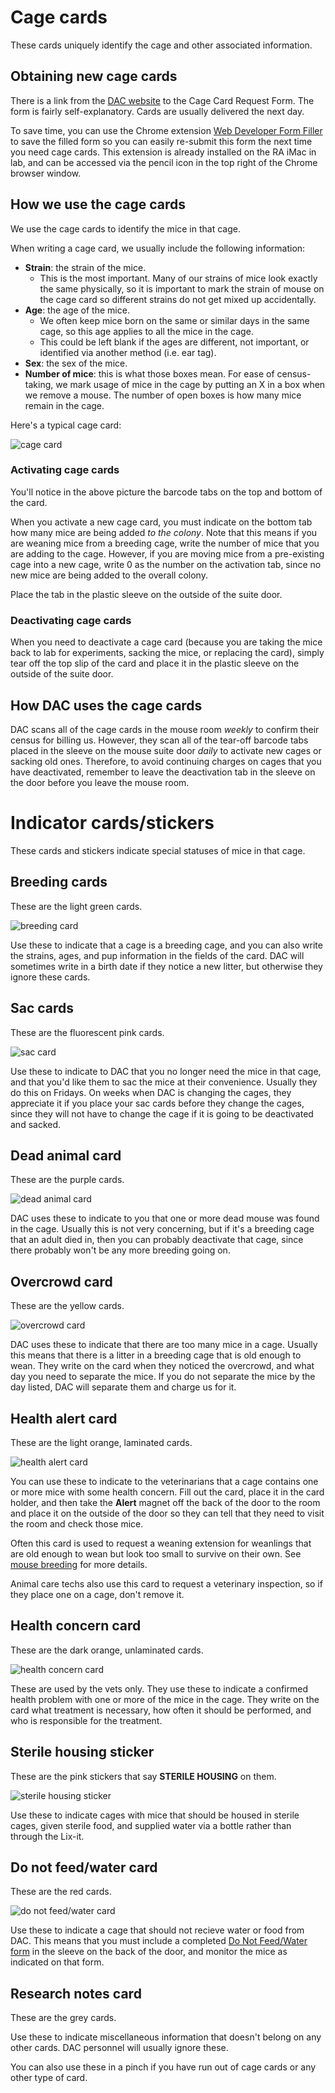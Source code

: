 <!-- TITLE: Cage Cards -->

# Cage cards
These cards uniquely identify the cage and other associated information.

## Obtaining new cage cards
There is a link from the [DAC website](https://www.vanderbilt.edu/acup/dac/) to the Cage Card Request Form. The form is fairly self-explanatory. Cards are usually delivered the next day.

To save time, you can use the Chrome extension [Web Developer Form Filler](https://chrome.google.com/webstore/detail/web-developer-form-filler/gbagmkohmhcjgbepncmehejaljoclpil?hl=en) to save the filled form so you can easily re-submit this form the next time you need cage cards. This extension is already installed on the RA iMac in lab, and can be accessed via the pencil icon in the top right of the Chrome browser window.

## How we use the cage cards
We use the cage cards to identify the mice in that cage. 

When writing a cage card, we usually include the following information:
* **Strain**: the strain of the mice.
  * This is the most important. Many of our strains of mice look exactly the same physically, so it is important to mark the strain of mouse on the cage card so different strains do not get mixed up accidentally.
* **Age**: the age of the mice.
  * We often keep mice born on the same or similar days in the same cage, so this age applies to all the mice in the cage.
  * This could be left blank if the ages are different, not important, or identified via another method (i.e. ear tag).
* **Sex**: the sex of the mice.
* **Number of mice**: this is what those boxes mean. For ease of census-taking, we mark usage of mice in the cage by putting an X in a box when we remove a mouse. The number of open boxes is how many mice remain in the cage.

Here's a typical cage card:

![cage card](/uploads/cage-cards/cage-cards-00009.jpg "a normal cage card")

### Activating cage cards
You'll notice in the above picture the barcode tabs on the top and bottom of the card. 

When you activate a new cage card, you must indicate on the bottom tab how many mice are being added *to the colony*.  Note that this means if you are weaning mice from a breeding cage, write the number of mice that you are adding to the cage. However, if you are moving mice from a pre-existing cage into a new cage, write 0 as the number on the activation tab, since no new mice are being added to the overall colony.

Place the tab in the plastic sleeve on the outside of the suite door.

### Deactivating cage cards
When you need to deactivate a cage card (because you are taking the mice back to lab for experiments, sacking the mice, or replacing the card), simply tear off the top slip of the card and place it in the plastic sleeve on the outside of the suite door.

## How DAC uses the cage cards
DAC scans all of the cage cards in the mouse room *weekly* to confirm their census for billing us. However, they scan all of the tear-off barcode tabs placed in the sleeve on the mouse suite door *daily* to activate new cages or sacking old ones. Therefore, to avoid continuing charges on cages that you have deactivated, remember to leave the deactivation tab in the sleeve on the door before you leave the mouse room.

# Indicator cards/stickers
These cards and stickers indicate special statuses of mice in that cage.

## Breeding cards
These are the light green cards. 

![breeding card](/uploads/cage-cards/cage-cards-00003.jpg "breeding card")

Use these to indicate that a cage is a breeding cage, and you can also write the strains, ages, and pup information in the fields of the card. DAC will sometimes write in a birth date if they notice a new litter, but otherwise they ignore these cards.

## Sac cards
These are the fluorescent pink cards.

![sac card](/uploads/cage-cards/cage-cards-00002.jpg "sac card")

Use these to indicate to DAC that you no longer need the mice in that cage, and that you'd like them to sac the mice at their convenience. Usually they do this on Fridays. On weeks when DAC is changing the cages, they appreciate it if you place your sac cards before they change the cages, since they will not have to change the cage if it is going to be deactivated and sacked.

## Dead animal card
These are the purple cards.

![dead animal card](/uploads/cage-cards/cage-cards-00001.jpg "dead animal card")

DAC uses these to indicate to you that one or more dead mouse was found in the cage. Usually this is not very concerning, but if it's a breeding cage that an adult died in, then you can probably deactivate that cage, since there probably won't be any more breeding going on.

## Overcrowd card
These are the yellow cards.

![overcrowd card](/uploads/cage-cards/cage-cards-00006.jpg "overcrowd card")

DAC uses these to indicate that there are too many mice in a cage. Usually this means that there is a litter in a breeding cage that is old enough to wean. They write on the card when they noticed the overcrowd, and what day you need to separate the mice. If you do not separate the mice by the day listed, DAC will separate them and charge us for it.

## Health alert card
These are the light orange, laminated cards.

![health alert card](/uploads/cage-cards/cage-cards-00005.jpg "health alert card")

You can use these to indicate to the veterinarians that a cage contains one or more mice with some health concern. Fill out the card, place it in the card holder, and then take the **Alert** magnet off the back of the door to the room and place it on the outside of the door so they can tell that they need to visit the room and check those mice.

Often this card is used to request a weaning extension for weanlings that are old enough to wean but look too small to survive on their own. See [mouse breeding](/mouses/mouse-breeding) for more details.

Animal care techs also use this card to request a veterinary inspection, so if they place one on a cage, don't remove it.

## Health concern card
These are the dark orange, unlaminated cards.

![health concern card](/uploads/cage-cards/cage-cards-00004.jpg "health concern card")

These are used by the vets only. They use these to indicate a confirmed health problem with one or more of the mice in the cage. They write on the card what treatment is necessary, how often it should be performed, and who is responsible for the treatment.

## Sterile housing sticker
These are the pink stickers that say **STERILE HOUSING** on them.

![sterile housing sticker](/uploads/cage-cards/cage-cards-00008.jpg "sterile housing sticker")

Use these to indicate cages with mice that should be housed in sterile cages, given sterile food, and supplied water via a bottle rather than through the Lix-it.

## Do not feed/water card
These are the red cards.

![do not feed/water card](/uploads/cage-cards/cage-cards-00007.jpg "do not feed/water card")

Use these to indicate a cage that should not recieve water or food from DAC. This means that you must include a completed [Do Not Feed/Water form](https://www.vanderbilt.edu/acup/dac/forms/) in the sleeve on the back of the door, and monitor the mice as indicated on that form.

## Research notes card
These are the grey cards.

Use these to indicate miscellaneous information that doesn't belong on any other cards. DAC personnel will usually ignore these.

You can also use these in a pinch if you have run out of cage cards or any other type of card.